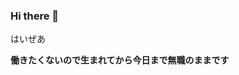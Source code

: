 ### Hi there 👋
はいぜあ

**働きたくないので生まれてから今日まで無職のままです**



<!--
<details>
  <summary></summary>
  <p>じこしょーかい (2021年3月時点だよ)</p>
  <h5>プログラミング能力</h5>
  <ul>
    <li>ほぼ初心者レベル (条件次第だがFizzBuzzくらいの難易度のコードを書くことが可能と思われる)</li>  
    <li>IT関連の資格等は持ってない(IT関係なく使えそうな資格等は持ってないけど)</li>  
    <li>IT関連の知識・情報は一般人(素人)レベル (インプット行為を全くしてないため…)</li>
    <li>IT関連の経験・技術は初心者レベル (アウトプットに関してはほぼFizzBuzzと同程度の難易度のもののみで成長しておらず…)</li>
  </ul>
  <h5>その他</h5>
  <ul>
    <li>経歴：学校卒業以降ずっと無職かつ無収入 (就業未経験)</li>
    <li>趣味：無趣味 (プログラミング関連・IT関連は趣味未満なので熱量はなく能力は低く素人同然)</li>
    <li>言葉：日本語のみ可能 (英語は機械翻訳なしで読むは無理、書くも会話もどちらも全く無理)</li>
    <li>学歴：専門性は有しておりません（；Ａ；）</li>
    <li>環境：リモート労働不可 (パソコン設置できるスペースがない)</li>
  </ul>
  <p>働きたくないという意思しかないため、まともな自己紹介を書けない…！！(これでは就職は永遠に無理だぜ…)</p>
  <p>己が無能だとわかっていながら能力を身に着けようと努力しない、だから無能なのだ私わ。</p>
  <p>出来ないことを出来るとは言いたくはないし、出来ることを増やしたいとも思っていない…！！</p>
</details>
-->

<!--
```
I wanna be a coder?
I may be able to write FizzBuzz?
Programming is very hard for me...
So sorry, my poor skills and programs can not help you.
```
-->


<!--
**neetsdkasu/neetsdkasu** is a ✨ _special_ ✨ repository because its `README.md` (this file) appears on your GitHub profile.

Here are some ideas to get you started:

- 🔭 I’m currently working on ... NOTHING!  
- 🌱 I’m currently learning ... NOTHING!!  
- 👯 I’m looking to collaborate on ... NOTHING!!!  
- 🤔 I’m looking for help with ... NOTHING!!!!  
- 💬 Ask me about ... NOTHING!!!!!  
- 📫 How to reach me: ... i don't know... maybe, send e-mail to me? or twitter ?  
- 😄 Pronouns: ... he/him/his  
- ⚡ Fun fact: ... NOTHING!!!!!!   
-->

